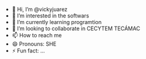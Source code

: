 - 👋 Hi, I’m @vickyjuarez
- 👀 I’m interested in the softwars
- 🌱 I’m currently learning programtion
- 💞️ I’m looking to collaborate in CECYTEM TECÁMAC
- 📫 How to reach me 
- 😄 Pronouns: SHE
- ⚡ Fun fact: ...

<!---
vickyjuarez/vickyjuarez is a ✨ special ✨ repository because its `README.md` (this file) appears on your GitHub profile.
You can click the Preview link to take a look at your changes.
--->
